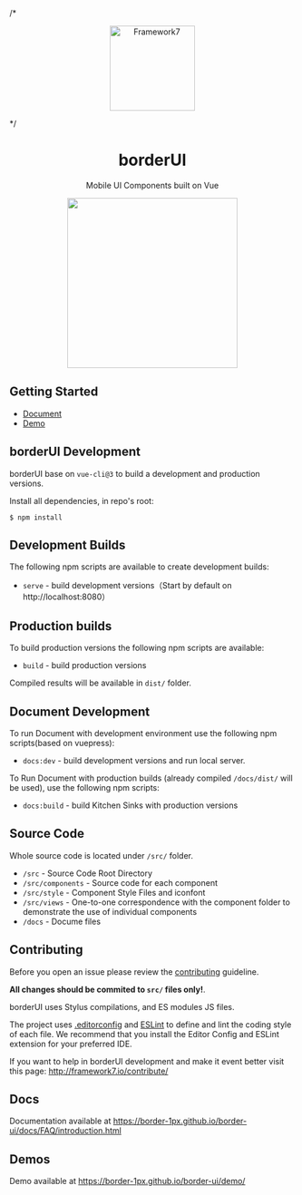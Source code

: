/*
<p align="center"><a href="https://framework7.io" target="_blank" rel="noopener noreferrer"><img width="150" src="https://s2.ax1x.com/2019/05/27/VZCLE8.png" alt="Framework7"></a></p>
*/

<h1 align="center">borderUI</h1>

<p align="center">Mobile UI Components built on Vue</p>

<p align="center">
<img src='https://cdn.img.wenhairu.com/images/2019/08/13/8miFD.png' align='center' style=' width:300px;'/>
</p>


## Getting Started
  * [Document](https://border-1px.github.io/border-ui/docs/FAQ/introduction.html)
  * [Demo](https://border-1px.github.io/border-ui/)
## borderUI Development

borderUI base on `vue-cli@3` to build a development and production versions.

Install all dependencies, in repo's root:

```
$ npm install
```

## Development Builds

The following npm scripts are available to create development builds:

* `serve` - build development versions（Start by default on http://localhost:8080）

## Production builds

To build production versions the following npm scripts are available:

* `build` - build production versions

Compiled results will be available in `dist/` folder.

## Document Development

To run Document with development environment use the following npm scripts(based on vuepress):

* `docs:dev` - build development versions and run local server. 

To Run Document with production builds (already compiled `/docs/dist/` will be used), use the following npm scripts:

* `docs:build` - build Kitchen Sinks with production versions

## Source Code

Whole source code is located under `/src/` folder.

* `/src` - Source Code Root Directory
* `/src/components` - Source code for each component
* `/src/style` - Component Style Files and iconfont
* `/src/views` - One-to-one correspondence with the component folder to demonstrate the use of individual components
* `/docs` - Docume files


## Contributing

Before you open an issue please review the [contributing](https://github.com/) guideline.

**All changes should be commited to `src/` files only!**.

borderUI uses Stylus compilations, and ES modules JS files.

The project uses [.editorconfig](http://editorconfig.org/) and [ESLint](https://eslint.org/) to define and lint the coding style of each file. We recommend that you install the Editor Config and ESLint extension for your preferred IDE.

If you want to help in borderUI development and make it event better visit this page: http://framework7.io/contribute/

## Docs

Documentation available at https://border-1px.github.io/border-ui/docs/FAQ/introduction.html

## Demos

Demo available at https://border-1px.github.io/border-ui/demo/

